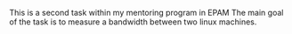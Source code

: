 This is a second task within my mentoring program in EPAM
The main goal of the task is to measure a bandwidth between two linux machines.
